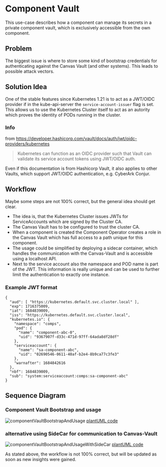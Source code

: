 # Component Vault

This use-case describes how a component can manage its secrets in a private component vault, which is exclusively accessible from the own component.

## Problem

The biggest issue is where to store some kind of bootstrap credentials for authenticating against the Canvas Vault (and other systems).
This leads to possible attack vectors. 

## Solution Idea

One of the stable features since Kubernetes 1.21 is to act as a JWT/OIDC provider if in the kube-api-server the `service-account-issuer` flag is set.
This allows us to use the Kubernetes Cluster itself to act as an autority which proves the identity of PODs running in the cluster.

### Info

from https://developer.hashicorp.com/vault/docs/auth/jwt/oidc-providers/kubernetes

> Kubernetes can function as an OIDC provider such that Vault can validate its service account tokens using JWT/OIDC auth.

Even if this documentation is from Hashicorp Vault, it also applies to other Vaults, which support JWT/OIDC authentication, e.g. CyberArk Conjur.

## Workflow

Maybe some steps are not 100% correct, but the general idea should get clear. 

* The idea is, that the Kubernetes Cluster issues JWTs for ServiceAccounts which are signed by the Cluster CA.
* The Canvas Vault has to be configured to trust the cluster CA.
* When a component is created the Component Operator creates a role in the Canvas Vault which has full access to a path unique for this component.
* The usage could be simplified by deploying a sidecar container, which handles the communication with the Canvas-Vault and is accessible using a localhost API.
* Next to the service account also the namespace and POD name is part of the JWT. This information is really unique and can be used to further limit the authentication to exactly one instance.

### Example JWT format

```
{
  "aud": [ "https://kubernetes.default.svc.cluster.local" ],
  "exp": 1716375009,
  "iat": 1684839009,
  "iss": "https://kubernetes.default.svc.cluster.local",
  "kubernetes.io": {
    "namespace": "comps",
    "pod": {
      "name": "component-abc-0",
      "uid": "9367907f-d33c-471d-97ff-64ada8df28df"
    },
    "serviceaccount": {
      "name": "sa-component-abc",
      "uid": "02690546-0611-40af-b2e4-8b9ca77c3fe3"
    },
    "warnafter": 1684842616
  },
  "nbf": 1684839009,
  "sub": "system:serviceaccount:comps:sa-component-abc"
}
```


## Sequence Diagram

### Component Vault Bootstrap and usage

![componentVaultBootstrapAndUsage](http://www.plantuml.com/plantuml/proxy?cache=no&src=https://raw.githubusercontent.com/ferenc-hechler/oda-canvas/master/usecase-library/pumlFiles/componentVault-bootstrap-and-usage.puml)
[plantUML code](pumlFiles/componentVault-bootstrap-and-usage.puml)

### alternative using SideCar for communication to Canvas-Vault

![componentVaultBootstrapAndUsageWithSideCar](http://www.plantuml.com/plantuml/proxy?cache=no&src=https://raw.githubusercontent.com/ferenc-hechler/oda-canvas/master/usecase-library/pumlFiles/componentVault-bootstrap-and-usage-with-sidecar.puml)
[plantUML code](pumlFiles/componentVault-bootstrap-and-usage-with-sidecar.puml)

As stated above, the workflow is not 100% correct, but will be updated as soon as new insights were gained.
